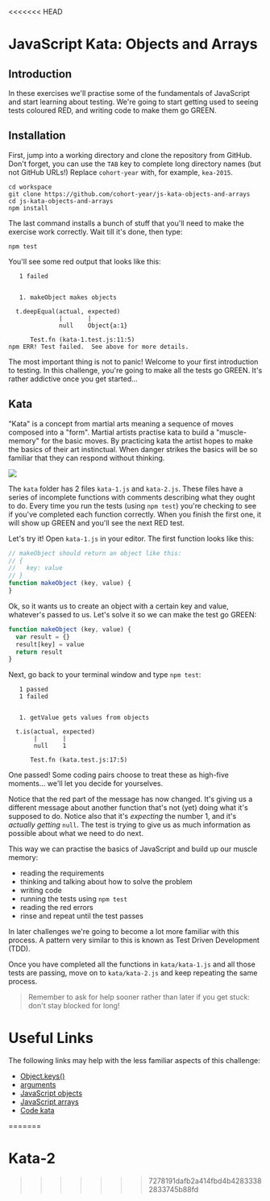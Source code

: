 <<<<<<< HEAD
# JavaScript Kata: Objects and Arrays

## Introduction

In these exercises we'll practise some of the fundamentals of JavaScript and start learning about testing. We're going to start getting used to seeing tests coloured RED, and writing code to make them go GREEN.


## Installation

First, jump into a working directory and clone the repository from GitHub. Don't forget, you can use the `TAB` key to complete long directory names (but not GitHub URLs!) Replace `cohort-year` with, for example, `kea-2015`.

```
cd workspace
git clone https://github.com/cohort-year/js-kata-objects-and-arrays
cd js-kata-objects-and-arrays
npm install
```

The last command installs a bunch of stuff that you'll need to make the exercise work correctly. Wait till it's done, then type:

```
npm test
```

You'll see some red output that looks like this:

```
   1 failed


   1. makeObject makes objects
     
  t.deepEqual(actual, expected)
              |       |        
              null    Object{a:1}
  
      Test.fn (kata-1.test.js:11:5)
npm ERR! Test failed.  See above for more details.
```

The most important thing is not to panic! Welcome to your first introduction to testing. In this challenge, you're going to make all the tests go GREEN. It's rather addictive once you get started...


## Kata

"Kata" is a concept from martial arts meaning a sequence of moves composed into a "form". Martial artists practise kata to build a "muscle-memory" for the basic moves. By practicing kata the artist hopes to make the basics of their art instinctual. When danger strikes the basics will be so familiar that they can respond without thinking.

![](https://49.media.tumblr.com/10c948900ec4276131e45047bb3846a4/tumblr_n3005tWnBf1s6my4qo1_500.gif)

The `kata` folder has 2 files `kata-1.js` and `kata-2.js`. These files have a series of incomplete functions with comments describing what they ought to do. Every time you run the tests (using `npm test`) you're checking to see if you've completed each function correctly. When you finish the first one, it will show up GREEN and you'll see the next RED test.

Let's try it! Open `kata-1.js` in your editor. The first function looks like this:

```js
// makeObject should return an object like this:
// {
//   key: value
// }
function makeObject (key, value) {
}
```

Ok, so it wants us to create an object with a certain key and value, whatever's passed to us. Let's solve it so we can make the test go GREEN:

```js
function makeObject (key, value) {
  var result = {}
  result[key] = value
  return result
}
```

Next, go back to your terminal window and type `npm test`:

```
   1 passed
   1 failed


   1. getValue gets values from objects
     
  t.is(actual, expected)
       |       |        
       null    1        
  
      Test.fn (kata.test.js:17:5)
```

One passed! Some coding pairs choose to treat these as high-five moments... we'll let you decide for yourselves.

Notice that the red part of the message has now changed. It's giving us a different message about another function that's not (yet) doing what it's supposed to do. Notice also that it's _expecting_ the number 1, and it's _actually getting_ `null`. The test is trying to give us as much information as possible about what we need to do next.

This way we can practise the basics of JavaScript and build up our muscle memory: 
 * reading the requirements
 * thinking and talking about how to solve the problem
 * writing code
 * running the tests using `npm test`
 * reading the red errors
 * rinse and repeat until the test passes
 
In later challenges we're going to become a lot more familiar with this process. A pattern very similar to this is known as Test Driven Development (TDD).

Once you have completed all the functions in `kata/kata-1.js` and all those tests are passing, move on to `kata/kata-2.js` and keep repeating the same process. 

> Remember to ask for help sooner rather than later if you get stuck: don't stay blocked for long!


# Useful Links

The following links may help with the less familiar aspects of this challenge:

- [Object.keys()](https://developer.mozilla.org/en-US/docs/Web/JavaScript/Reference/Global_Objects/Object/keys)
- [arguments](https://developer.mozilla.org/en-US/docs/Web/JavaScript/Reference/Functions/arguments?redirectlocale=en-US&redirectslug=JavaScript%2FReference%2FFunctions_and_function_scope%2Farguments)
- [JavaScript objects](https://developer.mozilla.org/en-US/docs/Web/JavaScript/Reference/Global_Objects/Object)
- [JavaScript arrays](https://developer.mozilla.org/en-US/docs/Web/JavaScript/Reference/Global_Objects/Array)
- [Code kata](https://en.wikipedia.org/wiki/Kata_(programming))

=======
# Kata-2
>>>>>>> 7278191dafb2a414fbd4b42833382833745b88fd
